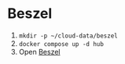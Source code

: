 # Beszel

1. `mkdir -p ~/cloud-data/beszel`
1. `docker compose up -d hub`
1. Open [Beszel](https://beszel.noizwaves.cloud)
